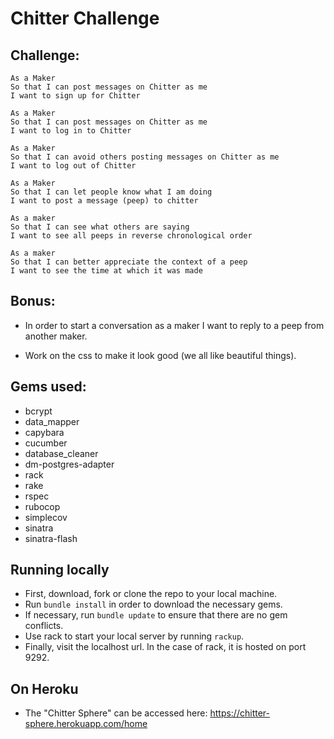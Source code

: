 Chitter Challenge
=================

Challenge:
-------

```
As a Maker
So that I can post messages on Chitter as me
I want to sign up for Chitter

As a Maker
So that I can post messages on Chitter as me
I want to log in to Chitter

As a Maker
So that I can avoid others posting messages on Chitter as me
I want to log out of Chitter

As a Maker
So that I can let people know what I am doing  
I want to post a message (peep) to chitter

As a maker
So that I can see what others are saying  
I want to see all peeps in reverse chronological order

As a maker
So that I can better appreciate the context of a peep
I want to see the time at which it was made
```

Bonus:
---------

* In order to start a conversation as a maker I want to reply to a peep from another maker.

* Work on the css to make it look good (we all like beautiful things).

Gems used:
----------
* bcrypt
* data_mapper
* capybara
* cucumber
* database_cleaner
* dm-postgres-adapter
* rack
* rake
* rspec
* rubocop
* simplecov
* sinatra
* sinatra-flash


Running locally
-----------
* First, download, fork or clone the repo to your local machine.
* Run ```bundle install``` in order to download the necessary gems.
* If necessary, run ```bundle update``` to ensure that there are no gem conflicts.
* Use rack to start your local server by running ```rackup```.
* Finally, visit the localhost url. In the case of rack, it is hosted on port 9292.

On Heroku
-----------
* The "Chitter Sphere" can be accessed here: https://chitter-sphere.herokuapp.com/home
